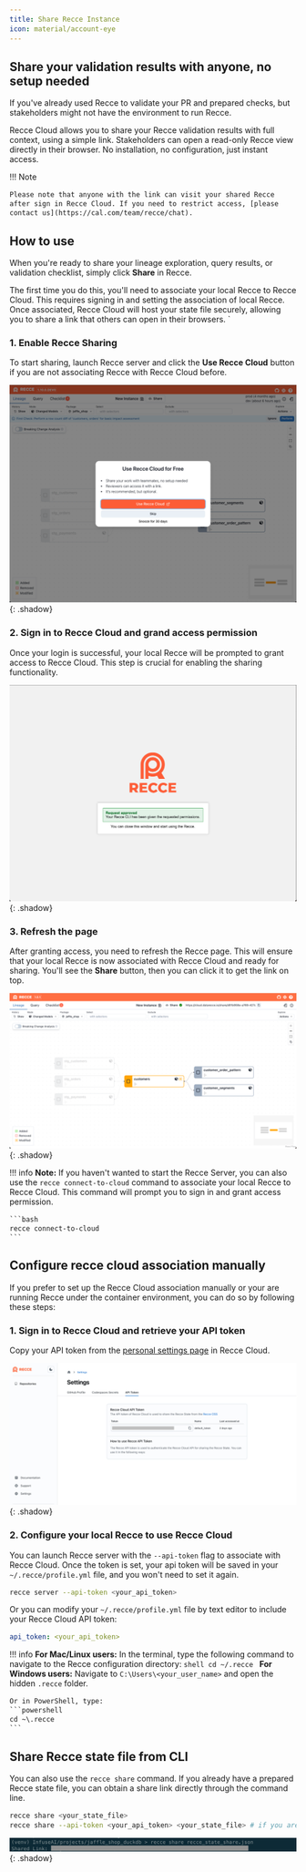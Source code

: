 ```yaml
---
title: Share Recce Instance
icon: material/account-eye
---
```


## Share your validation results with anyone, no setup needed

If you've already used Recce to validate your PR and prepared checks, but stakeholders might not have the environment to run Recce.

Recce Cloud allows you to share your Recce validation results with full context, using a simple link. Stakeholders can open a read-only Recce view directly in their browser. No installation, no configuration, just instant access.

!!! Note

    Please note that anyone with the link can visit your shared Recce after sign in Recce Cloud. If you need to restrict access, [please contact us](https://cal.com/team/recce/chat).

## How to use

When you're ready to share your lineage exploration, query results, or validation checklist, simply click **Share** in Recce.

The first time you do this, you'll need to associate your local Recce to Recce Cloud. This requires signing in and setting the association of local Recce. Once associated, Recce Cloud will host your state file securely, allowing you to share a link that others can open in their browsers.
`
### 1. Enable Recce Sharing

To start sharing, launch Recce server and click the **Use Recce Cloud** button if you are not associating Recce with Recce Cloud before.

![Recce Server](../assets/images/recce-cloud/recce-server-use-recce-cloud-for-free.png){: .shadow}

### 2. Sign in to Recce Cloud and grand access permission

Once your login is successful, your local Recce will be prompted to grant access to Recce Cloud. This step is crucial for enabling the sharing functionality.

![Request Approved](../assets/images/recce-cloud/recce-cloud-connection-request-approved.png){: .shadow}

### 3. Refresh the page
After granting access, you need to refresh the Recce page. This will ensure that your local Recce is now associated with Recce Cloud and ready for sharing. You'll see the **Share** button, then you can click it to get the link on top.

![Recce Share From Server](../assets/images/recce-cloud/recce-share-from-server-fs8.png){: .shadow}

!!! info
    **Note:** If you haven't wanted to start the Recce Server, you can also use the `recce connect-to-cloud` command to associate your local Recce to Recce Cloud. This command will prompt you to sign in and grant access permission.

    ```bash
    recce connect-to-cloud
    ```


## Configure recce cloud association manually
If you prefer to set up the Recce Cloud association manually or your are running Recce under the container environment, you can do so by following these steps:

### 1. Sign in to Recce Cloud and retrieve your API token

Copy your API token from the [personal settings page](https://cloud.datarecce.io/settings#tokens) in Recce Cloud.

![Recce API Token](../assets/images/recce-cloud/setting-page-api-token-fs8.png){: .shadow}


### 2. Configure your local Recce to use Recce Cloud
You can launch Recce server with the `--api-token` flag to associate with Recce Cloud. Once the token is set, your api token will be saved in your `~/.recce/profile.yml` file, and you won't need to set it again.

```bash
recce server --api-token <your_api_token>
```

Or you can modify your `~/.recce/profile.yml` file by text editor to include your Recce Cloud API token:

```yaml
api_token: <your_api_token>
```

!!! info
    **For Mac/Linux users:** In the terminal, type the following command to navigate to the Recce configuration directory:
    ```shell
    cd ~/.recce
    ```
    **For Windows users:** Navigate to `C:\Users\<your_user_name>` and open the hidden `.recce` folder.

    Or in PowerShell, type:
    ```powershell
    cd ~\.recce
    ```


## Share Recce state file from CLI

You can also use the `recce share` command. If you already have a prepared Recce state file, you can obtain a share link directly through the command line.
```bash
recce share <your_state_file>
recce share --api-token <your_api_token> <your_state_file> # if you are not associating Recce with Recce Cloud before
```
![Recce Share From CLI](../assets/images/recce-cloud/recce-share-from-cli.png){: .shadow}
